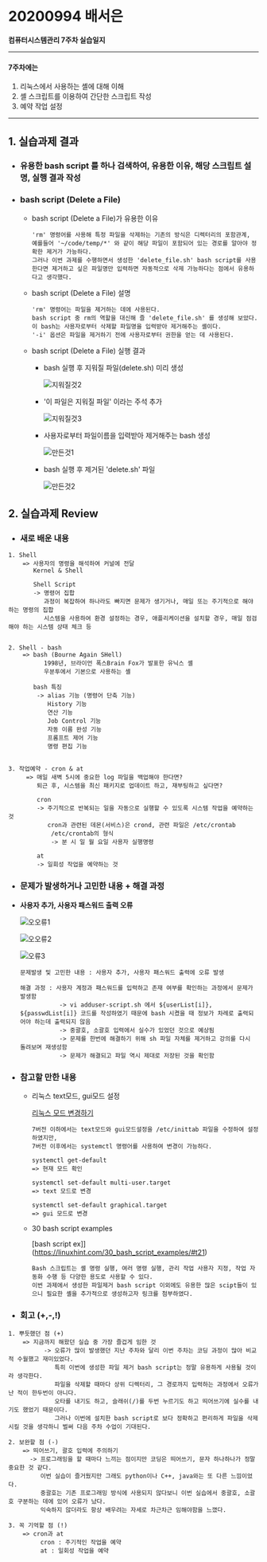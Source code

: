 # 20200994 배서은
**컴퓨터시스템관리 7주차 실습일지**

---
#### 7주차에는 
1. 리눅스에서 사용하는 셸에 대해 이해
2. 셸 스크립트를 이용하여 간단한 스크립트 작성
3. 예약 작업 설정
---

## 1. 실습과제 결과

* ### **유용한 bash script 를 하나 검색하여, 유용한 이유, 해당 스크립트 설명, 실행 결과 작성**
  
* ### **bash script (Delete a File)** <br>
    
  * bash script (Delete a File)가 유용한 이유

    ```
    'rm' 명령어를 사용해 특정 파일을 삭제하는 기존의 방식은 디렉터리의 포함관계, 예를들어 '~/code/temp/*' 와 같이 해당 파일이 포함되어 있는 경로를 알아야 정확한 제거가 가능하다.
    그러나 이번 과제를 수행하면서 생성한 'delete_file.sh' bash script를 사용한다면 제거하고 싶은 파일명만 입력하면 자동적으로 삭제 가능하다는 점에서 유용하다고 생각했다. 
    ```

  * bash script (Delete a File) 설명

    ```
    'rm' 명령어는 파일을 제거하는 데에 사용된다.
    bash script 중 rm의 역할을 대신해 즐 'delete_file.sh' 를 생성해 보았다.
    이 bash는 사용자로부터 삭제할 파일명을 입력받아 제거해주는 셸이다.
    '-i' 옵션은 파일을 제거하기 전에 사용자로부터 권한을 얻는 데 사용된다.
    ```

  * bash script (Delete a File) 실행 결과

    - bash 실행 후 지워질 파일(delete.sh) 미리 생성

        ![지워질것2](https://user-images.githubusercontent.com/77660379/114817152-74ace100-9df4-11eb-9a66-28ed00b528aa.JPG)

    - '이 파일은 지워질 파일' 이라는 주석 추가

        ![지워질것3](https://user-images.githubusercontent.com/77660379/114817198-8b533800-9df4-11eb-8670-c3d36267ea3c.JPG)
    
    - 사용자로부터 파일이름을 입력받아 제거해주는 bash 생성

        ![만든것1](https://user-images.githubusercontent.com/77660379/114817223-95753680-9df4-11eb-8a5b-a1e94608f33b.JPG)

     - bash 실행 후 제거된 'delete.sh' 파일

        ![만든것2](https://user-images.githubusercontent.com/77660379/114817293-af167e00-9df4-11eb-8747-f5e5deb60baa.JPG)

## 2. 실습과제 Review

* ### **새로 배운 내용**

```
1. Shell
    => 사용자의 명령을 해석하여 커널에 전달
       Kernel & Shell

       Shell Script
       -> 명령어 집합
          과정이 복잡하여 하나라도 빠지면 문제가 생기거나, 매일 또는 주기적으로 해야 하는 명령의 집합
          시스템을 사용하여 환경 설정하는 경우, 애플리케이션을 설치할 경우, 매일 점검해야 하는 시스템 상태 체크 등


2. Shell - bash
    => bash (Bourne Again SHell)
          1998년, 브라이언 폭스Brain Fox가 발표한 유닉스 셸
          우분투에서 기본으로 사용하는 셸

       bash 특징
        -> alias 기능 (명령어 단축 기능)
           History 기능
           연산 기능
           Job Control 기능
           자동 이름 완성 기능
           프롬프트 제어 기능
           명령 편집 기능


3. 작업예약 - cron & at
     => 매일 새벽 5시에 중요한 log 파일을 백업해야 한다면?
        퇴근 후, 시스템을 최신 패키지로 업데이트 하고, 재부팅하고 싶다면?

        cron
        -> 주기적으로 반복되는 일을 자동으로 실행할 수 있도록 시스템 작업을 예약하는 것
           cron과 관련된 데몬(서비스)은 crond, 관련 파일은 /etc/crontab
            /etc/crontab의 형식
            -> 분 시 일 월 요일 사용자 실행명령

        at
        -> 일회성 작업을 예약하는 것
```

* ### **문제가 발생하거나 고민한 내용 + 해결 과정**

- **사용자 추가, 사용자 패스워드 출력 오류**

    ![오오류1](https://user-images.githubusercontent.com/77660379/114819652-c6f00100-9df8-11eb-91c0-07dca32d84d4.JPG)

    ![오오류2](https://user-images.githubusercontent.com/77660379/114819695-d707e080-9df8-11eb-9854-aa260334fe94.JPG)

    ![오류3](https://user-images.githubusercontent.com/77660379/114819756-e71fc000-9df8-11eb-80ba-53ae40bf05b8.JPG)

    ```
    문제발생 및 고민한 내용 : 사용자 추가, 사용자 패스워드 출력에 오류 발생

    해결 과정 : 사용자 계정과 패스워드를 입력하고 존재 여부를 확인하는 과정에서 문제가 발생함
               -> vi adduser-script.sh 에서 ${userList[i]}, ${passwdList[i]} 코드를 작성하였기 때문에 bash 시켰을 때 정보가 차례로 출력되어야 하는데 출력되지 않음
               -> 중괄호, 소괄호 입력에서 실수가 있었던 것으로 예상됨
               -> 문제를 한번에 해결하기 위해 sh 파일 자체를 제거하고 강의를 다시 돌려보며 재생성함
               -> 문제가 해결되고 파일 역시 제대로 저장된 것을 확인함
    ````

* ### **참고할 만한 내용**

  * 리눅스 text모드, gui모드 설정

    [리눅스 모드 변경하기](https://shsec.tistory.com/7)

    ```
    7버전 이하에서는 text모드와 gui모드설정을 /etc/inittab 파일을 수정하여 설정하였지만,
    7버전 이후에서는 systemctl 명령어를 사용하여 변경이 가능하다.

    systemctl get-default
    => 현재 모드 확인

    systemctl set-default multi-user.target
    => text 모드로 변경

    systemctl set-default graphical.target
    => gui 모드로 변경
    ```

  * 30 bash script examples

    [bash script ex]](https://linuxhint.com/30_bash_script_examples/#t21)

    ```
    Bash 스크립트는 셸 명령 실행, 여러 명령 실행, 관리 작업 사용자 지정, 작업 자동화 수행 등 다양한 용도로 사용할 수 있다.
    이번 과제에서 생성한 파일제거 bash script 이외에도 유용한 많은 scipt들이 있으니 필요한 셸을 추가적으로 생성하고자 링크를 첨부하였다.
    ```

* ### **회고 (+,-,!)**
```
1. 뿌듯했던 점 (+)
    => 지금까지 해왔던 실습 중 가장 즐겁게 임한 것
          -> 오류가 많이 발생했던 지난 주차와 달리 이번 주차는 코딩 과정이 많아 비교적 수월했고 재미있었다.
             특히 이번에 생성한 파일 제거 bash script는 정말 유용하게 사용될 것이라 생각한다.
             파일을 삭제할 때마다 상위 디렉터리, 그 경로까지 입력하는 과정에서 오류가 난 적이 한두번이 아니다.
             오타를 내기도 하고, 슬래쉬(/)를 두번 누르기도 하고 띄어쓰기에 실수를 내기도 했었기 때문이다.
             그러나 이번에 설치한 bash script로 보다 정확하고 편리하게 파일을 삭제시킬 것을 생각하니 벌써 다음 주차 수업이 기대된다.
       
2. 보완할 점 (-)
    => 띄어쓰기, 괄호 입력에 주의하기
      -> 프로그래밍을 할 때마다 느끼는 점이지만 코딩은 띄어쓰기, 문자 하나하나가 정말 중요한 것 같다.
         이번 실습이 즐거웠지만 그래도 python이나 C++, java와는 또 다른 느낌이었다.
         중괄호는 기존 프로그래밍 방식에 사용되지 않다보니 이번 실습에서 중괄호, 소괄호 구분하는 데에 있어 오류가 났다.
         익숙하지 않더라도 항상 배우려는 자세로 차근차근 임해야함을 느꼈다.
 
3. 꼭 기억할 점 (!) 
    => cron과 at
         cron : 주기적인 작업을 예약
         at : 일회성 작업을 예약